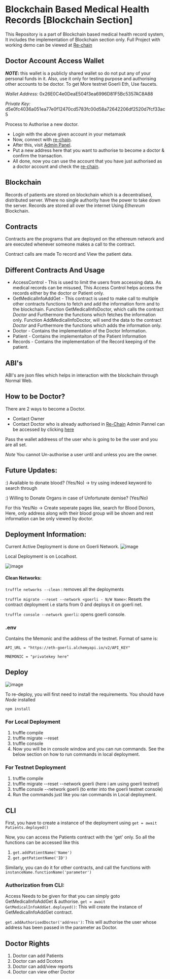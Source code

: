 # Blockchain Based Medical Health Records [Blockchain Section]

This Repository is a part of Blockchain based medical health record system, It includes the implementation of Blockchain section only. Full Project with working demo can be viewed at [Re-chain](https://re-chain.vercel.app)

## Doctor Account Access Wallet

**_NOTE_:** this wallet is a publicly shared wallet so do not put any of your personal funds in it. Also, use it only for testing purpose and authorising other accounts to be doctor. To get More testnet Goerli Eth, Use faucets.

*Wallet Address:* 0x26E0C4e0DeaE504f3ea6996D81F5Bc5357AC8A88

*Private Key:* d5e0fc4036a051ea77e0f12470cd5783fc00d58a72642206df2520d7fcf33ac5

Process to Authorise a new doctor.
* Login with the above given account in your metamask
* Now, connect with [re-chain](https://re-chain.vercel.app).
* After this, visit [Admin Panel](https://re-chain.vercel.app/AdminPanel). 
* Put a new address here that you want to authorise to become a doctor & confirm the transaction.
* All done, now you can use the account that you have just authorised as a doctor account and check the [re-chain](re-chain.vercel.app).

## Blockchain

Records of patients are stored on blockchain which is a decentralised, distributed server. Where no single authority have the power to take down the server. Records are stored all over the internet Using *Ethereum* Blockchain.

## Contracts

Contracts are the programs that are deployed on the ethereum network and are executed whenever someone makes a call to the contract.

Contract calls are made To record and View the patient data.

## Different Contracts And Usage

* AccessControl - This is used to limit the users from accessing data. As medical records can be misused, This Access Control helps access the records either by the doctor or Patient only.
* GetMedicalInfoAddGet - This contract is used to make call to multiple other contracts functions to fetch and add the information form and to the blockchain. Function GetMedicalInfoDoctor, which calls the contract *Doctor* and Furthermore the functions which fetches the information only. Function AddMedicalInfoDoctor, will send the data to the contract *Doctor* and Furthermore the functions which adds the information only.
* Doctor - Contains the implementation of the Doctor Information.
* Patient - Contains the implementaiton of the Patient Information
* Records -  Contains the implementation of the Record keeping of the patient.

## ABI's

ABI's are json files which helps in interaction with the blockchain through Normal Web. 

## How to be Doctor?
There are 2 ways to become a Doctor.
* Contact Owner
* Contact Doctor who is already authorised in [Re-Chain](https://re-chain.vercel.app)
Admin Pannel can be accessed by clicking [here](https://re-chain.vercel.app/AdminPanel)

Pass the wallet addreess of the user who is going to be the user and you are all set. 

_Note_ You cannot Un-authorise a user until and unless you are the owner.


## Future Updates:
:) Available to donate blood? (Yes/No) -> try using indexed keyword to search through 

:) Willing to Donate Organs in case of Unfortunate demise? (Yes/No) 

For this Yes/No -> Create seperate pages like, search for Blood Donors, Here, only address along with their blood group will be shown and rest information can be only viewed by doctor.


## Deployment Information:

Current Active Deployment is done on Goerli Network. 
![image](https://user-images.githubusercontent.com/72505269/191512347-b93f5879-7047-4f39-87f1-4fbc754b15c5.png)


Local Deployment is on Localhost.

![image](https://user-images.githubusercontent.com/72505269/191512294-8c6c3db7-0956-4614-ab5b-9bc3ac600b04.png)



#### Clean Networks:

```truffle networks --clean``` : removes all the deployments

```truffle migrate --reset --network <goerli - N/W Name>```: Resets the contract deployment i.e starts from 0 and deploys it on goerli net.

```truffle console --network goerli```: opens goerli console.


### .env

Contains the Memonic and the address of the testnet. Format of same is:

```
API_URL = "https://eth-goerli.alchemyapi.io/v2/API_KEY"

MNEMONIC = "privatekey here"
```

## Deploy

![image](https://user-images.githubusercontent.com/72505269/191513057-efcaf329-5507-4109-b6ec-eab09e560df8.png)


To re-deploy, you will first need to install the requirements.
You should have *Node* installed

`npm install`

### For Local Deployment

1. truffle compile
2. truffle migrate --reset 
3. truffle console
4. Now you will be in console window and you can run commands. See the below section on how to run commands in local deployment.

### For Testnet Deployment

1. truffle compile
2. truffle migrate --reset  --network goerli (here i am using goerli testnet)
3. truffle console --network goerli (to enter into the goerli testnet console)
4. Run the commands just like you ran commands in Local deployment.


## CLI

First, you have to create a instance of the deployment using `get = await Patients.deployed()`

Now, you can access the Patients contract with the 'get' only. So all the functions can be accessed like this

1. `get.addPatientName('Name')`
2. `get.getPatientName('ID')`

Similarly, you can do it for other contracts, and call the functions with `instanceName.functionName('parameter')`

### Authorization from CLI:

Access Needs to be given for that you can simply goto GetMedicalInfoAddGet & authorise.
```get = await GetMedicalInfoAddGet.deployed()```: This will create the instance of GetMedicalInfoAddGet contract.

```get.addAuthorisedDoctor('address')```: This will authorise the user whose address has been passed in the parameter as Doctor.


## Doctor Rights
1. Doctor can add Patients
2. Doctor can add Dcotors
3. Doctor can add/view reports
4. Doctor can view other Doctor

